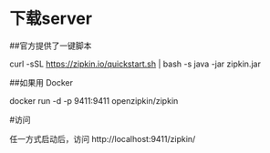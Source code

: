 
# 下载server

##官方提供了一键脚本

curl -sSL https://zipkin.io/quickstart.sh | bash -s
java -jar zipkin.jar

##如果用 Docker 

docker run -d -p 9411:9411 openzipkin/zipkin

#访问

任一方式启动后，访问 http://localhost:9411/zipkin/

